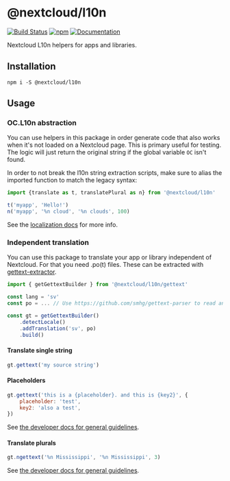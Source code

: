 # @nextcloud/l10n

[![Build Status](https://travis-ci.com/nextcloud/nextcloud-l10n.svg?branch=master)](https://travis-ci.com/nextcloud/nextcloud-l10n)
[![npm](https://img.shields.io/npm/v/@nextcloud/l10n.svg)](https://www.npmjs.com/package/@nextcloud/l10n)
[![Documentation](https://img.shields.io/badge/Documentation-online-brightgreen)](https://nextcloud.github.io/nextcloud-l10n/)

Nextcloud L10n helpers for apps and libraries.

## Installation

```
npm i -S @nextcloud/l10n
```

## Usage

### OC.L10n abstraction

You can use helpers in this package in order generate code that also works when it's not loaded on a Nextcloud page. This is primary useful for testing. The logic will just return the original string if the global variable `OC` isn't found.

In order to not break the l10n string extraction scripts, make sure to alias the imported function to match the legacy syntax:

```js
import {translate as t, translatePlural as n} from '@nextcloud/l10n'

t('myapp', 'Hello!')
n('myapp', '%n cloud', '%n clouds', 100)
```

See the [localization docs](https://docs.nextcloud.com/server/stable/developer_manual/basics/front-end/l10n.html) for more info.

### Independent translation

You can use this package to translate your app or library independent of Nextcloud. For that you need .po(t) files. These can be extracted with [gettext-extractor](https://github.com/lukasgeiter/gettext-extractor).

```js
import { getGettextBuilder } from '@nextcloud/l10n/gettext'

const lang = 'sv'
const po = ... // Use https://github.com/smhg/gettext-parser to read and convert your .po(t) file

const gt = getGettextBuilder()
    .detectLocale()
    .addTranslation('sv', po)
    .build()
```

#### Translate single string

```js
gt.gettext('my source string')
```

#### Placeholders

```js
gt.gettext('this is a {placeholder}. and this is {key2}', {
    placeholder: 'test',
    key2: 'also a test',
})
```

See [the developer docs for general guidelines](https://docs.nextcloud.com/server/stable/developer_manual/basics/front-end/l10n.html).

#### Translate plurals

```js
gt.ngettext('%n Mississippi', '%n Mississippi', 3)
```

See [the developer docs for general guidelines](https://docs.nextcloud.com/server/stable/developer_manual/basics/front-end/l10n.html).
